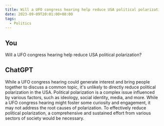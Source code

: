 ```yaml
---
title: Will a UFO congress hearing help reduce USA political polarization?
date: 2023-09-09T20:01:00+08:00
tags:
  - Politics
---
```

## You
Will a UFO congress hearing help reduce USA political polarization?

## ChatGPT
While a UFO congress hearing could generate interest and bring people together to discuss a common topic, it's unlikely to directly reduce political polarization in the USA. Political polarization is a complex issue influenced by various factors, such as ideology, social identity, media, and more. While a UFO congress hearing might foster some curiosity and engagement, it may not address the root causes of polarization. To effectively reduce political polarization, a comprehensive and sustained effort from various sectors of society would be necessary.